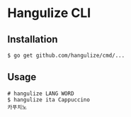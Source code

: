 # Hangulize CLI

## Installation

```console
$ go get github.com/hangulize/cmd/...
```

## Usage

```console
# hangulize LANG WORD
$ hangulize ita Cappuccino
카푸치노
```
